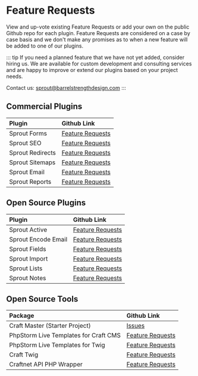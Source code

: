 # Feature Requests

View and up-vote existing Feature Requests or add your own on the public Github repo for each plugin. Feature Requests are considered on a case by case basis and we don't make any promises as to when a new feature will be added to one of our plugins. 

::: tip
If you need a planned feature that we have not yet added, consider hiring us. We are available for custom development and consulting services and are happy to improve or extend our plugins based on your project needs. 

Contact us: [sprout@barrelstrengthdesign.com](mailto:sprout@barrelstrengthdesign.com)
:::

## Commercial Plugins

| Plugin            | Github Link         | 
|:----------------- |:------------------- |
| Sprout Forms      | [Feature Requests][#FormsFR]   | 
| Sprout SEO        | [Feature Requests][#SeoFR]     | 
| Sprout Redirects  | [Feature Requests][#RedirectsFR]  |
| Sprout Sitemaps   | [Feature Requests][#SitemapsFR]   |
| Sprout Email      | [Feature Requests][#EmailFR]   | 
| Sprout Reports    | [Feature Requests][#ReportsFR] | 

[#FormsFR]: https://github.com/barrelstrength/craft-sprout-forms/issues?q=is%3Aopen+is%3Aissue+label%3Afeature
[#SeoFR]: https://github.com/barrelstrength/craft-sprout-seo/issues?q=is%3Aopen+is%3Aissue+label%3Afeature
[#RedirectsFR]: https://github.com/barrelstrength/craft-sprout-redirects/issues?q=is%3Aopen+is%3Aissue+label%3Afeature
[#SitemapsFR]: https://github.com/barrelstrength/craft-sprout-sitemaps/issues?q=is%3Aopen+is%3Aissue+label%3Afeature
[#EmailFR]: https://github.com/barrelstrength/craft-sprout-email/issues?q=is%3Aopen+is%3Aissue+label%3Afeature
[#ReportsFR]: https://github.com/barrelstrength/craft-sprout-reports/issues?q=is%3Aopen+is%3Aissue+label%3Afeature

## Open Source Plugins

| Plugin              | Github Link         | 
|:------------------- |:------------------- |
| Sprout Active       | [Feature Requests][#ActiveFR] | 
| Sprout Encode Email | [Feature Requests][#EncodeFR] | 
| Sprout Fields       | [Feature Requests][#FieldsFR] | 
| Sprout Import       | [Feature Requests][#ImportFR]  | 
| Sprout Lists        | [Feature Requests][#ListsFR]  |  
| Sprout Notes        | [Feature Requests][#NotesFR]  |  

[#ActiveFR]: https://github.com/barrelstrength/craft-sprout-active/issues?q=is%3Aopen+is%3Aissue+label%3Afeature
[#EncodeFR]: https://github.com/barrelstrength/craft-sprout-encode-email/issues?q=is%3Aopen+is%3Aissue+label%3Afeature
[#FieldsFR]: https://github.com/barrelstrength/craft-sprout-fields/issues?q=is%3Aopen+is%3Aissue+label%3Afeature
[#ListsFR]: https://github.com/barrelstrength/craft-sprout-lists/issues?q=is%3Aopen+is%3Aissue+label%3Afeature
[#ImportFR]: https://github.com/barrelstrength/craft-sprout-import/issues?q=is%3Aopen+is%3Aissue+label%3Afeature
[#NotesFR]: https://github.com/barrelstrength/craft-sprout-notes/issues?q=is%3Aopen+is%3Aissue+label%3Afeature

## Open Source Tools

| Package                               | Github Link                   |
|:------------------------------------- |:----------------------------- |
| Craft Master (Starter Project)        | [Issues][#CraftMaster]        |
| PhpStorm Live Templates for Craft CMS | [Feature Requests][#LiveTemplatesCraft] |
| PhpStorm Live Templates for Twig      | [Feature Requests][#LiveTemplatesTwig]  |
| Craft Twig                            | [Feature Requests][#CraftTwig]          |
| Craftnet API PHP Wrapper              | [Feature Requests][#Craftnet]           |

[#CraftMaster]: https://github.com/barrelstrength/craft-master/issues?q=is%3Aopen+is%3Aissue+label%3Afeature
[#LiveTemplatesCraft]: https://github.com/barrelstrength/PhpStorm-Live-Templates-Craft-CMS/issues?q=is%3Aopen+is%3Aissue+label%3Afeature
[#LiveTemplatesTwig]: https://github.com/barrelstrength/PhpStorm-Live-Templates-Twig-Extended/issues?q=is%3Aopen+is%3Aissue+label%3Afeature
[#CraftTwig]: https://github.com/barrelstrength/Craft-Twig.tmbundle/issues?q=is%3Aopen+is%3Aissue+label%3Afeature
[#Craftnet]: https://github.com/barrelstrength/craftnet-php/issues?q=is%3Aopen+is%3Aissue+label%3Afeature


